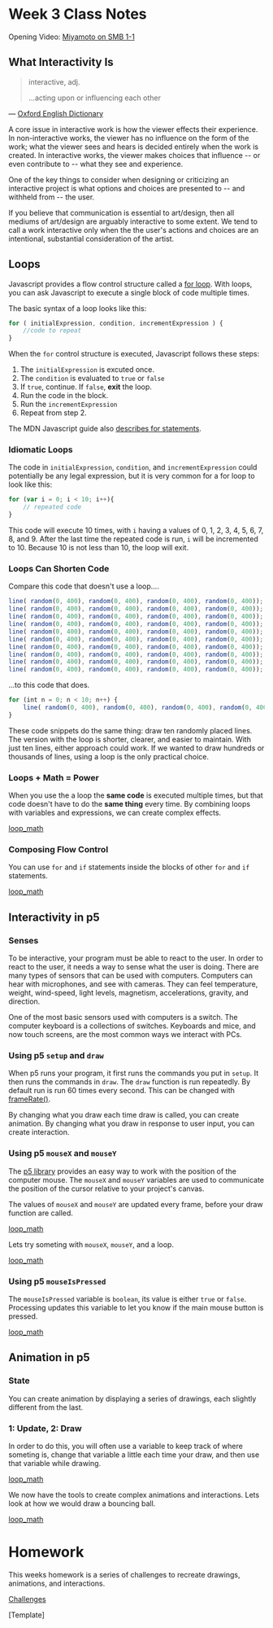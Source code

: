 # Week 3 Class Notes

Opening Video: [Miyamoto on SMB 1-1](https://www.youtube.com/watch?t=205&v=zRGRJRUWafY)

## What Interactivity Is

> interactive, adj.
> 
> ...acting upon or influencing each other

— [Oxford English Dictionary](http://www.oed.com/view/Entry/97521?redirectedFrom=interactive#eid)


A core issue in interactive work is how the viewer effects their experience. In non-interactive works, the viewer has no influence on the form of the work; what the viewer sees and hears is decided entirely when the work is created. In interactive works, the viewer makes choices that influence -- or even contribute to -- what they see and experience.

One of the key things to consider when designing or criticizing an interactive project is what options and choices are presented to -- and withheld from -- the user.

If you believe that communication is essential to art/design, then all mediums of art/design are arguably interactive to some extent. We tend to call a work interactive only when the the user's actions and choices are an intentional, substantial consideration of the artist.

## Loops

Javascript provides a flow control structure called a [for loop](https://developer.mozilla.org/en-US/docs/Web/JavaScript/Reference/Statements/for). With loops, you can ask Javascript to execute a single block of code multiple times. 

The basic syntax of a loop looks like this:

```javascript
for ( initialExpression, condition, incrementExpression ) {
	//code to repeat
}
```

When the `for` control structure is executed, Javascript follows these steps:

1. The `initialExpression` is excuted once.
2. The `condition` is evaluated to `true` or `false`
3. If `true`, continue. If `false`, **exit** the loop.
4. Run the code in the block.
5. Run the `incrementExpression`
6. Repeat from step 2.

The MDN Javascript guide also [describes for statements](https://developer.mozilla.org/en-US/docs/Web/JavaScript/Guide/Loops_and_iteration#for_statement).

### Idiomatic Loops

The code in `initialExpression`, `condition`, and `incrementExpression` could potentially be any legal expression, but it is very common for a for loop to look like this:

```javascript
for (var i = 0; i < 10; i++){
	// repeated code
}
```

This code will execute 10 times, with `i` having a values of 0, 1, 2, 3, 4, 5, 6, 7, 8, and 9. After the last time the repeated code is run, `i` will be incremented to 10. Because 10 is not less than 10, the loop will exit.


### Loops Can Shorten Code

Compare this code that doesn't use a loop....

```javascript
line( random(0, 400), random(0, 400), random(0, 400), random(0, 400));
line( random(0, 400), random(0, 400), random(0, 400), random(0, 400));
line( random(0, 400), random(0, 400), random(0, 400), random(0, 400));
line( random(0, 400), random(0, 400), random(0, 400), random(0, 400));
line( random(0, 400), random(0, 400), random(0, 400), random(0, 400));
line( random(0, 400), random(0, 400), random(0, 400), random(0, 400));
line( random(0, 400), random(0, 400), random(0, 400), random(0, 400));
line( random(0, 400), random(0, 400), random(0, 400), random(0, 400));
line( random(0, 400), random(0, 400), random(0, 400), random(0, 400));
line( random(0, 400), random(0, 400), random(0, 400), random(0, 400));
```

...to this code that does.

```javascript
for (int n = 0; n < 10; n++) {
	line( random(0, 400), random(0, 400), random(0, 400), random(0, 400));
}
```

These code snippets do the same thing: draw ten randomly placed lines. The version with the loop is shorter, clearer, and easier to maintain. With just ten lines, either approach could work. If we wanted to draw hundreds or thousands of lines, using a loop is the only practical choice.

### Loops + Math = Power

When you use the a loop the **same code** is executed multiple times, but that code doesn't have to do the **same thing** every time. By combining loops with variables and expressions, we can create complex effects.

<a href="./loopmath.js" class="p5_example show-lab show-lab-link hidden">loop_math</a>


### Composing Flow Control

You can use `for` and `if` statements inside the blocks of other `for` and `if` statements.

<a href="./compose.js" class="p5_example show-lab show-lab-link hidden">loop_math</a>




## Interactivity in p5

### Senses

To be interactive, your program must be able to react to the user. In order to react to the user, it needs a way to sense what the user is doing. There are many types of sensors that can be used with computers. Computers can hear with microphones, and see with cameras. They can feel temperature, weight, wind-speed, light levels, magnetism, accelerations, gravity, and direction. 

One of the most basic sensors used with computers is a switch. The computer keyboard is a collections of switches. Keyboards and mice, and now touch screens, are the most common ways we interact with PCs. 


### Using p5 `setup` and `draw`

When p5 runs your program, it first runs the commands you put in `setup`. It then runs the commands in `draw`. The `draw` function is run repeatedly. By default run is run 60 times every second. This can be changed with [frameRate()](http://p5js.org/reference/#/p5/frameRate).

By changing what you draw each time draw is called, you can create animation. By changing what you draw in response to user input, you can create interaction.

### Using p5 `mouseX` and `mouseY`

The [p5 library](http://p5js.org/reference/) provides an easy way to work with the position of the computer mouse. The `mouseX` and `mouseY` variables are used to communicate the position of the cursor relative to your project's canvas.

The values of `mouseX` and `mouseY` are updated every frame, before your draw function are called.

<a href="./mouseXY.js" class="p5_example show-lab show-lab-link hidden">loop_math</a>

Lets try someting with `mouseX`, `mouseY`, and a loop.

<a href="./mouseXY2.js" class="p5_example show-lab show-lab-link hidden">loop_math</a>


### Using p5 `mouseIsPressed`

The `mouseIsPressed` variable is `boolean`, its value is either `true` or `false`. Processing updates this variable to let you know if the main mouse button is pressed.

<a href="./mousePressed.js" class="p5_example show-lab show-lab-link hidden">loop_math</a>


## Animation in p5

### State

You can create animation by displaying a series of drawings, each slightly different from the last. 

### 1: Update, 2: Draw
In order to do this, you will often use a variable to keep track of where someting is, change that variable a little each time your draw, and then use that variable while drawing.

<a href="./animation.js" class="p5_example show-lab show-lab-link hidden">loop_math</a>

We now have the tools to create complex animations and interactions. Lets look at how we would draw a bouncing ball.

<a href="./animationBounce.js" class="p5_example show-lab show-lab-link hidden">loop_math</a>



# Homework

This weeks homework is a series of challenges to recreate drawings, animations, and interactions.

[Challenges](challenges.html)

[Template]


